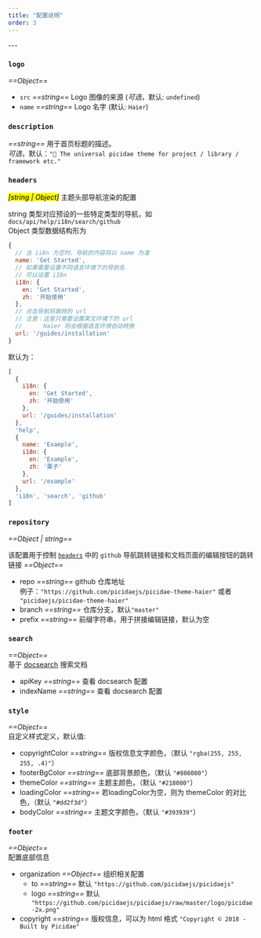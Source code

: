 ```yaml
---
title: "配置说明"
order: 3
---
```


<TOC>
---

### `logo`
_==Object==_
- `src` _==string==_ Logo 图像的来源 (_可选_，默认: `undefined`)
- `name` _==string==_ Logo 名字 (默认: `Haier`)

### `description`
_==string==_ 用于首页标题的描述。  
_可选_，默认：`"🍔 The universal picidae theme for project / library / framework etc."`

### `headers`
_<mark>[string | Object]</mark>_ 主题头部导航渲染的配置

string 类型对应预设的一些特定类型的导航，如 `docs/api/help/i18n/search/github`  
Object 类型数据结构形为
```js
{
  // 当 ii8n 为空时，导航的内容将以 name 为准
  name: 'Get Started',
  // 如果需要设置不同语言环境下的导航名
  // 可以设置 i18n
  i18n: {
    en: 'Get Started',
    zh: '开始使用'
  },
  // 点击导航将跳转的 url
  // 注意：这里只需要设置英文环境下的 url
  //      Haier 将会根据语言环境自动转换
  url: '/guides/installation'
}
```

默认为：
```js
[
  {
    i18n: {
      en: 'Get Started',
      zh: '开始使用'
    },
    url: '/guides/installation'
  },
  'help',
  {
    name: 'Example',
    i18n: {
      en: 'Example',
      zh: '栗子'
    },
    url: '/example'
  },
  'i18n', 'search', 'github'
]
```

### `repository`
_==Object | string==_

该配置用于控制 [`headers`](#headers) 中的 `github` 导航跳转链接和文档页面的编辑按钮的跳转链接
_==Object==_
- repo _==string==_ github 仓库地址  
  例子：`"https://github.com/picidaejs/picidae-theme-haier"` 或者 `"picidaejs/picidae-theme-haier"`
- branch _==string==_ 仓库分支，默认`"master"`
- prefix _==string==_ 前缀字符串，用于拼接编辑链接，默认为空

### `search`
_==Object==_  
基于 [docsearch](https://github.com/algolia/docsearch) 搜索文档
- apiKey _==string==_ 查看 docsearch 配置
- indexName _==string==_ 查看 docsearch 配置

### `style`
_==Object==_  
自定义样式定义，默认值:  
- copyrightColor _==string==_ 版权信息文字颜色，（默认 `"rgba(255, 255, 255, .4)"`）
- footerBgColor _==string==_ 底部背景颜色，（默认 `"#808080"`）
- themeColor _==string==_ 主题主颜色，（默认 `"#218080"`）
- loadingColor _==string==_ 若loadingColor为空，则为 themeColor 的对比色，（默认 `"#dd2f3d"`）
- bodyColor _==string==_ 主题文字颜色，（默认 `"#393939"`）

### `footer`
_==Object==_  
配置底部信息
- organization _==Object==_ 组织相关配置
  - to _==string==_ 默认 `"https://github.com/picidaejs/picidaejs"`
  - logo _==string==_ 默认 `"https://github.com/picidaejs/picidaejs/raw/master/logo/picidae-2x.png"`
- copyright _==string==_ 版权信息，可以为 html 格式 `"Copyright © 2018 - Built by Picidae"`
